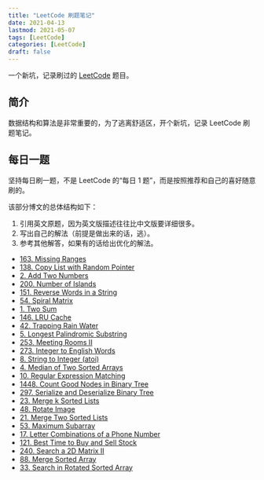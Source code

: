 ```yaml
---
title: "LeetCode 刷题笔记"
date: 2021-04-13
lastmod: 2021-05-07
tags: [LeetCode]
categories: [LeetCode]
draft: false
---
```


一个新坑，记录刷过的 [LeetCode](https://leetcode-cn.com/) 题目。

<!--more-->

## 简介

数据结构和算法是非常重要的，为了逃离舒适区，开个新坑，记录 LeetCode 刷题笔记。

## 每日一题

坚持每日刷一题，不是 LeetCode 的“每日 1 题”，而是按照推荐和自己的喜好随意刷的。

该部分博文的总体结构如下：

1. 引用英文原题，因为英文版描述往往比中文版要详细很多。
2. 写出自己的解法（前提是做出来的话，逃）。
3. 参考其他解答，如果有的话给出优化的解法。

- [163. Missing Ranges](/posts/leetcode/daily/163-missing-ranges)
- [138. Copy List with Random Pointer](/posts/leetcode/daily/138-copy-list-with-random-pointer)
- [2. Add Two Numbers](/posts/leetcode/daily/2-add-two-numbers)
- [200. Number of Islands](/posts/leetcode/daily/200-number-of-islands)
- [151. Reverse Words in a String](/posts/leetcode/daily/151-reverse-words-in-a-string)
- [54. Spiral Matrix](/posts/leetcode/daily/54-spiral-matrix)
- [1. Two Sum](/posts/leetcode/daily/1-two-sum)
- [146. LRU Cache](/posts/leetcode/daily/146-lru-cache)
- [42. Trapping Rain Water](/posts/leetcode/daily/42-trapping-rain-water)
- [5. Longest Palindromic Substring](/posts/leetcode/daily/5-longest-palindromic-substring)
- [253. Meeting Rooms II](/posts/leetcode/daily/253-meeting-rooms-ii)
- [273. Integer to English Words](/posts/leetcode/daily/273-integer-to-english-words)
- [8. String to Integer (atoi)](/posts/leetcode/daily/8-string-to-integer-atoi)
- [4. Median of Two Sorted Arrays](/posts/leetcode/daily/4-median-of-two-sorted-arrays)
- [10. Regular Expression Matching](/posts/leetcode/daily/10-regular-expression-matching)
- [1448. Count Good Nodes in Binary Tree](/posts/leetcode/daily/1448-count-good-nodes-in-binary-tree)
- [297. Serialize and Deserialize Binary Tree](/posts/leetcode/daily/297-serialize-and-deserialize-binary-tree)
- [23. Merge k Sorted Lists](/posts/leetcode/daily/23-merge-k-sorted-lists)
- [48. Rotate Image](/posts/leetcode/daily/48-rotate-image)
- [21. Merge Two Sorted Lists](/posts/leetcode/daily/21-merge-two-sorted-lists)
- [53. Maximum Subarray](/posts/leetcode/daily/53-maximum-subarray)
- [17. Letter Combinations of a Phone Number](/posts/leetcode/daily/17-letter-combinations-of-a-phone-number)
- [121. Best Time to Buy and Sell Stock](/posts/leetcode/daily/121-best-time-to-buy-and-sell-stock)
- [240. Search a 2D Matrix II](/posts/leetcode/daily/240-search-a-2d-matrix-ii)
- [88. Merge Sorted Array](/posts/leetcode/daily/88-merge-sorted-array)
- [33. Search in Rotated Sorted Array](/posts/leetcode/daily/33-search-in-rotated-sorted-array)
